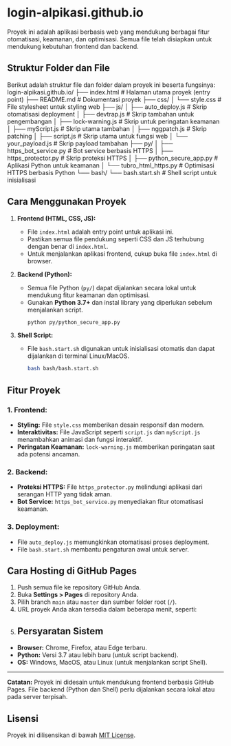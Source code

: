 # login-alpikasi.github.io

Proyek ini adalah aplikasi berbasis web yang mendukung berbagai fitur otomatisasi, keamanan, dan optimisasi. Semua file telah disiapkan untuk mendukung kebutuhan frontend dan backend.

## Struktur Folder dan File

Berikut adalah struktur file dan folder dalam proyek ini beserta fungsinya:
login-alpikasi.github.io/ ├── index.html         # Halaman utama proyek (entry point) ├── README.md          # Dokumentasi proyek ├── css/ │   └── style.css      # File stylesheet untuk styling web ├── js/ │   ├── auto_deploy.js     # Skrip otomatisasi deployment │   ├── devtrap.js         # Skrip tambahan untuk pengembangan │   ├── lock-warning.js    # Skrip untuk peringatan keamanan │   ├── myScript.js        # Skrip utama tambahan │   ├── nggpatch.js        # Skrip patching │   ├── script.js          # Skrip utama untuk fungsi web │   └── your_payload.js    # Skrip payload tambahan ├── py/ │   ├── https_bot_service.py   # Bot service berbasis HTTPS │   ├── https_protector.py     # Skrip proteksi HTTPS │   ├── python_secure_app.py   # Aplikasi Python untuk keamanan │   └── tubro_html_https.py    # Optimisasi HTTPS berbasis Python └── bash/ └── bash.start.sh      # Shell script untuk inisialisasi
## Cara Menggunakan Proyek

1. **Frontend (HTML, CSS, JS):**
   - File `index.html` adalah entry point untuk aplikasi ini.
   - Pastikan semua file pendukung seperti CSS dan JS terhubung dengan benar di `index.html`.
   - Untuk menjalankan aplikasi frontend, cukup buka file `index.html` di browser.

2. **Backend (Python):**
   - Semua file Python (`py/`) dapat dijalankan secara lokal untuk mendukung fitur keamanan dan optimisasi.
   - Gunakan **Python 3.7+** dan instal library yang diperlukan sebelum menjalankan script.
     ```bash
     python py/python_secure_app.py
     ```

3. **Shell Script:**
   - File `bash.start.sh` digunakan untuk inisialisasi otomatis dan dapat dijalankan di terminal Linux/MacOS.
     ```bash
     bash bash/bash.start.sh
     ```

## Fitur Proyek

### 1. **Frontend:**
   - **Styling:** File `style.css` memberikan desain responsif dan modern.
   - **Interaktivitas:** File JavaScript seperti `script.js` dan `myScript.js` menambahkan animasi dan fungsi interaktif.
   - **Peringatan Keamanan:** `lock-warning.js` memberikan peringatan saat ada potensi ancaman.

### 2. **Backend:**
   - **Proteksi HTTPS:** File `https_protector.py` melindungi aplikasi dari serangan HTTP yang tidak aman.
   - **Bot Service:** `https_bot_service.py` menyediakan fitur otomatisasi keamanan.

### 3. **Deployment:**
   - File `auto_deploy.js` memungkinkan otomatisasi proses deployment.
   - File `bash.start.sh` membantu pengaturan awal untuk server.

## Cara Hosting di GitHub Pages

1. Push semua file ke repository GitHub Anda.
2. Buka **Settings > Pages** di repository Anda.
3. Pilih branch `main` atau `master` dan sumber folder root (`/`).
4. URL proyek Anda akan tersedia dalam beberapa menit, seperti:
5. ## Persyaratan Sistem

- **Browser:** Chrome, Firefox, atau Edge terbaru.
- **Python:** Versi 3.7 atau lebih baru (untuk script backend).
- **OS:** Windows, MacOS, atau Linux (untuk menjalankan script Shell).

---

**Catatan:** Proyek ini didesain untuk mendukung frontend berbasis GitHub Pages. File backend (Python dan Shell) perlu dijalankan secara lokal atau pada server terpisah.

## Lisensi

Proyek ini dilisensikan di bawah [MIT License](LICENSE).
